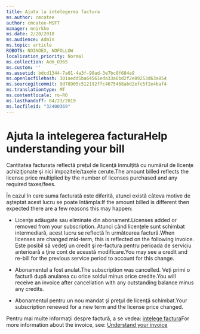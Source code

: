 ```yaml
---
title: Ajuta la intelegerea factura
ms.author: cmcatee
author: cmcatee-MSFT
manager: mnirkhe
ms.date: 2/20/2018
ms.audience: Admin
ms.topic: article
ROBOTS: NOINDEX, NOFOLLOW
localization_priority: Normal
ms.collection: Adm_O365
ms.custom: ''
ms.assetid: bdcd1344-7a01-4a3f-90ad-3e7bc0f684a9
ms.openlocfilehash: 301aedd5ba64561eda33a6bd2f2e89253d63a854
ms.sourcegitcommit: 9d78905c512192ffc4675468abd2efc5f2e4baf4
ms.translationtype: MT
ms.contentlocale: ro-RO
ms.lasthandoff: 04/23/2019
ms.locfileid: "32400369"
---
```

# <a name="help-understanding-your-bill"></a><span data-ttu-id="0f53c-102">Ajuta la intelegerea factura</span><span class="sxs-lookup"><span data-stu-id="0f53c-102">Help understanding your bill</span></span>

<span data-ttu-id="0f53c-103">Cantitatea facturata reflectă prețul de licenţă înmulţită cu numărul de licenţe achiziţionate şi nici impozitele/taxele cerute.</span><span class="sxs-lookup"><span data-stu-id="0f53c-103">The amount billed reflects the license price multiplied by the number of licenses purchased and any required taxes/fees.</span></span>
  
<span data-ttu-id="0f53c-104">În cazul în care suma facturată este diferită, atunci există câteva motive de aşteptat acest lucru se poate întâmpla:</span><span class="sxs-lookup"><span data-stu-id="0f53c-104">If the amount billed is different then expected there are a few reasons this may happen:</span></span>
  
- <span data-ttu-id="0f53c-105">Licenţe adăugate sau eliminate din abonament.</span><span class="sxs-lookup"><span data-stu-id="0f53c-105">Licenses added or removed from your subscription.</span></span> <span data-ttu-id="0f53c-106">Atunci când licenţele sunt schimbat intermediară, acest lucru se reflectă în următoarea factură.</span><span class="sxs-lookup"><span data-stu-id="0f53c-106">When licenses are changed mid-term, this is reflected on the following invoice.</span></span> <span data-ttu-id="0f53c-107">Este posibil să vedeţi un credit şi re-factura pentru perioada de serviciu anterioară a ţine cont de această modificare.</span><span class="sxs-lookup"><span data-stu-id="0f53c-107">You may see a credit and re-bill for the previous service period to account for this change.</span></span>
    
- <span data-ttu-id="0f53c-108">Abonamentul a fost anulat.</span><span class="sxs-lookup"><span data-stu-id="0f53c-108">The subscription was cancelled.</span></span> <span data-ttu-id="0f53c-109">Veţi primi o factură după anularea cu orice soldul minus orice credite.</span><span class="sxs-lookup"><span data-stu-id="0f53c-109">You will receive an invoice after cancellation with any outstanding balance minus any credits.</span></span>
    
- <span data-ttu-id="0f53c-110">Abonamentul pentru un nou mandat şi preţul de licenţă schimbat.</span><span class="sxs-lookup"><span data-stu-id="0f53c-110">Your subscription renewed for a new term and the license price changed.</span></span>
    
<span data-ttu-id="0f53c-111">Pentru mai multe informaţii despre factură, a se vedea: [intelege factura](https://support.office.com/article/0724b428-fb59-4962-8c37-6674166d7507)</span><span class="sxs-lookup"><span data-stu-id="0f53c-111">For more information about the invoice, see: [Understand your invoice](https://support.office.com/article/0724b428-fb59-4962-8c37-6674166d7507)</span></span>
  

